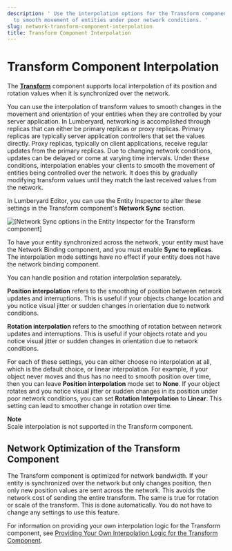 ```yaml
---
description: ' Use the interpolation options for the Transform component in &ALYlong;
  to smooth movement of entities under poor network conditions. '
slug: network-transform-component-interpolation
title: Transform Component Interpolation
---
```

# Transform Component Interpolation<a name="network-transform-component-interpolation"></a>

The **[Transform](component-transform.md)** component supports local interpolation of its position and rotation values when it is synchronized over the network\.

You can use the interpolation of transform values to smooth changes in the movement and orientation of your entities when they are controlled by your server application\. In Lumberyard, networking is accomplished through replicas that can either be primary replicas or proxy replicas\. Primary replicas are typically server application controllers that set the values directly\. Proxy replicas, typically on client applications, receive regular updates from the primary replicas\. Due to changing network conditions, updates can be delayed or come at varying time intervals\. Under these conditions, interpolation enables your clients to smooth the movement of entities being controlled over the network\. It does this by gradually modifying transform values until they match the last received values from the network\.

In Lumberyard Editor, you can use the Entity Inspector to alter these settings in the Transform component's **Network Sync** section\.

![\[Network Sync options in the Entity Inspector for the Transform component\]](/images/userguide/networking/network-transform-component-interpolation-1.png)

To have your entity synchronized across the network, your entity must have the Network Binding component, and you must enable **Sync to replicas**\. The interpolation mode settings have no effect if your entity does not have the network binding component\.

You can handle position and rotation interpolation separately\.

**Position interpolation** refers to the smoothing of position between network updates and interruptions\. This is useful if your objects change location and you notice visual jitter or sudden changes in orientation due to network conditions\.

**Rotation interpolation** refers to the smoothing of rotation between network updates and interruptions\. This is useful if your objects rotate and you notice visual jitter or sudden changes in orientation due to network conditions\.

For each of these settings, you can either choose no interpolation at all, which is the default choice, or linear interpolation\. For example, if your object never moves and thus has no need to smooth position over time, then you can leave **Position interpolation** mode set to **None**\. If your object rotates and you notice visual jitter or sudden changes in its position under poor network conditions, you can set **Rotation Interpolation** to **Linear**\. This setting can lead to smoother change in rotation over time\.

**Note**  
Scale interpolation is not supported in the Transform component\.

## Network Optimization of the Transform Component<a name="network-transform-component-interpolation-optimization"></a>

The Transform component is optimized for network bandwidth\. If your entity is synchronized over the network but only changes position, then only new position values are sent across the network\. This avoids the network cost of sending the entire transform\. The same is true for rotation or scale of the transform\. This is done automatically\. You do not have to change any settings to use this feature\.

For information on providing your own interpolation logic for the Transform component, see [Providing Your Own Interpolation Logic for the Transform Component](network-providing-custom-interpolation-logic.md)\.